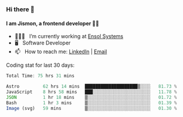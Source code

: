 ### Hi there 👋

#### I am Jismon, a frontend developer 👦🏻

- 🧑🏻‍💻   &nbsp; I’m currently working at <a href='https://www.ensolsystems.com/' target="_blank">Ensol Systems</a>
- 🖥   &nbsp; Software Developer
- 📫   &nbsp; How to reach me: <a href='https://www.linkedin.com/in/jismonthomas/'>LinkedIn</a> | <a href='mailto:hellojismonthomas@gmail.com'>Email</a>

Coding stat for last 30 days:
<!--START_SECTION:waka-->

```javascript
Total Time: 75 hrs 31 mins

Astro         62 hrs 14 mins  ████████████████████▒░░░░   81.73 %
JavaScript    8 hrs 58 mins   ███░░░░░░░░░░░░░░░░░░░░░░   11.78 %
JSON          1 hr 18 mins    ▒░░░░░░░░░░░░░░░░░░░░░░░░   01.72 %
Bash          1 hr 3 mins     ▒░░░░░░░░░░░░░░░░░░░░░░░░   01.39 %
Image (svg)   59 mins         ▒░░░░░░░░░░░░░░░░░░░░░░░░   01.30 %
```

<!--END_SECTION:waka-->

<!--
**jismonthomas/jismonthomas** is a ✨ _special_ ✨ repository because its `README.md` (this file) appears on your GitHub profile.

Here are some ideas to get you started:

- 🔭 I’m currently working on ...
- 🌱 I’m currently learning ...
- 👯 I’m looking to collaborate on ...
- 🤔 I’m looking for help with ...
- 💬 Ask me about ...
- 📫 How to reach me: ...
- 😄 Pronouns: ...
- ⚡ Fun fact: ...
-->
